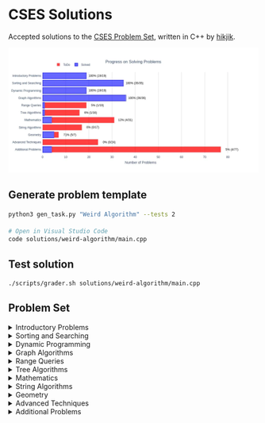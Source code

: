 # CSES Solutions

Accepted solutions to the [CSES Problem Set](https://cses.fi/problemset/), written in C++ by [hikjik](https://cses.fi/problemset/user/147386/).

<img title="Progress" alt="Progress" src="res/progress.webp">

## Generate problem template

```bash
python3 gen_task.py "Weird Algorithm" --tests 2

# Open in Visual Studio Code
code solutions/weird-algorithm/main.cpp
```

## Test solution

```bash
./scripts/grader.sh solutions/weird-algorithm/main.cpp
```

## Problem Set

<details>
<summary>Introductory Problems</summary>

### Introductory Problems

| №   | Name                                                          | Solution                                                                    |Tags|
| --- | ------------------------------------------------------------- | --------------------------------------------------------------------------- |-|
|  1. | [Weird Algorithm](https://cses.fi/problemset/task/1068)       | [weird-algorithm/main.cpp](/solutions/weird-algorithm/main.cpp)             ||
|  2. | [Missing Number](https://cses.fi/problemset/task/1083)        | [missing-number/main.cpp](/solutions/missing-number/main.cpp)               ||
|  3. | [Repetitions](https://cses.fi/problemset/task/1069)           | [repetitions/main.cpp](/solutions/repetitions/main.cpp)                     ||
|  4. | [Increasing Array](https://cses.fi/problemset/task/1094)      | [increasing-array/main.cpp](/solutions/increasing-array/main.cpp)           ||
|  5. | [Permutations](https://cses.fi/problemset/task/1070)          | [permutations/main.cpp](/solutions/permutations/main.cpp)                   ||
|  6. | [Number Spiral](https://cses.fi/problemset/task/1071)         | [number-spiral/main.cpp](/solutions/number-spiral/main.cpp)                 ||
|  7. | [Two Knights](https://cses.fi/problemset/task/1072)           | [two-knights/main.cpp](/solutions/two-knights/main.cpp)                     ||
|  8. | [Two Sets](https://cses.fi/problemset/task/1092)              | [two-sets/main.cpp](/solutions/two-sets/main.cpp)                           ||
|  9. | [Bit Strings](https://cses.fi/problemset/task/1617)           | [bit-strings/main.cpp](/solutions/bit-strings/main.cpp)                     ||
| 10. | [Trailing Zeros](https://cses.fi/problemset/task/1618)        | [trailing-zeros/main.cpp](/solutions/trailing-zeros/main.cpp)               ||
| 11. | [Coin Piles](https://cses.fi/problemset/task/1754)            | [coin-piles/main.cpp](/solutions/coin-piles/main.cpp)                       ||
| 12. | [Palindrome Reorder](https://cses.fi/problemset/task/1755)    | [palindrome-reorder/main.cpp](/solutions/palindrome-reorder/main.cpp)       ||
| 13. | [Gray Code](https://cses.fi/problemset/task/2205)             | [gray-code/main.cpp](/solutions/gray-code/main.cpp)                         ||
| 14. | [Tower of Hanoi](https://cses.fi/problemset/task/2165)        | [tower-of-hanoi/main.cpp](/solutions/tower-of-hanoi/main.cpp)               ||
| 15. | [Creating Strings](https://cses.fi/problemset/task/1622)      | [creating-strings/main.cpp](/solutions/creating-strings/main.cpp)           ||
| 16. | [Apple Division](https://cses.fi/problemset/task/1623)        | [apple-division/main.cpp](/solutions/apple-division/main.cpp)               ||
| 17. | [Chessboard and Queens](https://cses.fi/problemset/task/1624) | [chessboard-and-queens/main.cpp](/solutions/chessboard-and-queens/main.cpp) ||
| 18. | [Digit Queries](https://cses.fi/problemset/task/2431)         | [digit-queries/main.cpp](/solutions/digit-queries/main.cpp)                 ||
| 19. | [Grid Paths](https://cses.fi/problemset/task/1625)            | [grid-paths/main.cpp](/solutions/grid-paths/main.cpp)                       ||

</details>

<details>
<summary>Sorting and Searching</summary>

### Sorting and Searching

| №   | Name                                                             | Solution                                                                          |Tags|
| --- | ---------------------------------------------------------------- | --------------------------------------------------------------------------------- |-|
| 20. | [Distinct Numbers](https://cses.fi/problemset/task/1621)         | [distinct-numbers/main.cpp](/solutions/distinct-numbers/main.cpp)                 ||
| 21. | [Apartments](https://cses.fi/problemset/task/1084)               | [apartments/main.cpp](/solutions/apartments/main.cpp)                             ||
| 22. | [Ferris Wheel](https://cses.fi/problemset/task/1090)             | [ferris-wheel/main.cpp](/solutions/ferris-wheel/main.cpp)                         ||
| 23. | [Concert Tickets](https://cses.fi/problemset/task/1091)          | [concert-tickets/main.cpp](/solutions/concert-tickets/main.cpp)                   ||
| 24. | [Restaurant Customers](https://cses.fi/problemset/task/1619)     | [restaurant-customers/main.cpp](/solutions/restaurant-customers/main.cpp)         ||
| 25. | [Movie Festival](https://cses.fi/problemset/task/1629)           | [movie-festival/main.cpp](/solutions/movie-festival/main.cpp)                     ||
| 26. | [Sum of Two Values](https://cses.fi/problemset/task/1640)        | [sum-of-two-values/main.cpp](/solutions/sum-of-two-values/main.cpp)               ||
| 27. | [Maximum Subarray Sum](https://cses.fi/problemset/task/1643)     | [maximum-subarray-sum/main.cpp](/solutions/maximum-subarray-sum/main.cpp)         ||
| 28. | [Stick Lengths](https://cses.fi/problemset/task/1074)            | [stick-lengths/main.cpp](/solutions/stick-lengths/main.cpp)                       ||
| 29. | [Missing Coin Sum](https://cses.fi/problemset/task/2183)         | [missing-coin-sum/main.cpp](/solutions/missing-coin-sum/main.cpp)                 ||
| 30. | [Collecting Numbers](https://cses.fi/problemset/task/2216)       | [collecting-numbers/main.cpp](/solutions/collecting-numbers/main.cpp)             ||
| 31. | [Collecting Numbers II](https://cses.fi/problemset/task/2217)    | [collecting-numbers-ii/main.cpp](/solutions/collecting-numbers-ii/main.cpp)       ||
| 32. | [Playlist](https://cses.fi/problemset/task/1141)                 | [playlist/main.cpp](/solutions/playlist/main.cpp)                                 ||
| 33. | [Towers](https://cses.fi/problemset/task/1073)                   | [towers/main.cpp](/solutions/towers/main.cpp)                                     ||
| 34. | [Traffic Lights](https://cses.fi/problemset/task/1163)           | [traffic-lights/main.cpp](/solutions/traffic-lights/main.cpp)                     ||
| 35. | [Josephus Problem I](https://cses.fi/problemset/task/2162)       | [josephus-problem-i/main.cpp](/solutions/josephus-problem-i/main.cpp)             ||
| 36. | [Josephus Problem II](https://cses.fi/problemset/task/2163)      | [josephus-problem-ii/main.cpp](/solutions/josephus-problem-ii/main.cpp)           ||
| 37. | [Nested Ranges Check](https://cses.fi/problemset/task/2168)      | [nested-ranges-check/main.cpp](/solutions/nested-ranges-check/main.cpp)           ||
| 38. | [Nested Ranges Count](https://cses.fi/problemset/task/2169)      | [nested-ranges-count/main.cpp](/solutions/nested-ranges-count/main.cpp)           ||
| 39. | [Room Allocation](https://cses.fi/problemset/task/1164)          | [room-allocation/main.cpp](/solutions/room-allocation/main.cpp)                   ||
| 40. | [Factory Machines](https://cses.fi/problemset/task/1620)         | [factory-machines/main.cpp](/solutions/factory-machines/main.cpp)                 ||
| 41. | [Tasks and Deadlines](https://cses.fi/problemset/task/1630)      | [tasks-and-deadlines/main.cpp](/solutions/tasks-and-deadlines/main.cpp)           ||
| 42. | [Reading Books](https://cses.fi/problemset/task/1631)            | [reading-books/main.cpp](/solutions/reading-books/main.cpp)                       ||
| 43. | [Sum of Three Values](https://cses.fi/problemset/task/1641)      | [sum-of-three-values/main.cpp](/solutions/sum-of-three-values/main.cpp)           ||
| 44. | [Sum of Four Values](https://cses.fi/problemset/task/1642)       | [sum-of-four-values/main.cpp](/solutions/sum-of-four-values/main.cpp)             ||
| 45. | [Nearest Smaller Values](https://cses.fi/problemset/task/1645)   | [nearest-smaller-values/main.cpp](/solutions/nearest-smaller-values/main.cpp)     ||
| 46. | [Subarray Sums I](https://cses.fi/problemset/task/1660)          | [subarray-sums-i/main.cpp](/solutions/subarray-sums-i/main.cpp)                   ||
| 47. | [Subarray Sums II](https://cses.fi/problemset/task/1661)         | [subarray-sums-ii/main.cpp](/solutions/subarray-sums-ii/main.cpp)                 ||
| 48. | [Subarray Divisibility](https://cses.fi/problemset/task/1662)    | [subarray-divisibility/main.cpp](/solutions/subarray-divisibility/main.cpp)       ||
| 49. | [Subarray Distinct Values](https://cses.fi/problemset/task/2428) | [subarray-distinct-values/main.cpp](/solutions/subarray-distinct-values/main.cpp) ||
| 50. | [Array Division](https://cses.fi/problemset/task/1085)           | [array-division/main.cpp](/solutions/array-division/main.cpp)                     ||
| 51. | [Sliding Median](https://cses.fi/problemset/task/1076)           | [sliding-median/main.cpp](/solutions/sliding-median/main.cpp)                     ||
| 52. | [Sliding Cost](https://cses.fi/problemset/task/1077)             | [sliding-cost/main.cpp](/solutions/sliding-cost/main.cpp)                         ||
| 53. | [Movie Festival II](https://cses.fi/problemset/task/1632)        | [movie-festival-ii/main.cpp](/solutions/movie-festival-ii/main.cpp)               ||
| 54. | [Maximum Subarray Sum II](https://cses.fi/problemset/task/1644)  | [maximum-subarray-sum-ii/main.cpp](/solutions/maximum-subarray-sum-ii/main.cpp)   ||

</details>

<details>
<summary>Dynamic Programming</summary>

### Dynamic Programming

| №   | Name                                                           | Solution                                                                      |Tags|
| --- | -------------------------------------------------------------- | ----------------------------------------------------------------------------- |-|
| 55. | [Dice Combinations](https://cses.fi/problemset/task/1633/)     | [dice-combinations/main.cpp](/solutions/dice-combinations/main.cpp)           ||
| 56. | [Minimizing Coins](https://cses.fi/problemset/task/1634)       | [minimizing-coins/main.cpp](/solutions/minimizing-coins/main.cpp)             ||
| 57. | [Coin Combinations I](https://cses.fi/problemset/task/1635)    | [coin-combinations-i/main.cpp](/solutions/coin-combinations-i/main.cpp)       ||
| 58. | [Coin Combinations II](https://cses.fi/problemset/task/1636)   | [coin-combinations-ii/main.cpp](/solutions/coin-combinations-ii/main.cpp)     ||
| 59. | [Removing Digits](https://cses.fi/problemset/task/1637)        | [removing-digits/main.cpp](/solutions/removing-digits/main.cpp)               ||
| 60. | [Grid Paths](https://cses.fi/problemset/task/1638)             | [grid-paths-ii/main.cpp](/solutions/grid-paths-ii/main.cpp)                   ||
| 61. | [Book Shop](https://cses.fi/problemset/task/1158)              | [book-shop/main.cpp](/solutions/book-shop/main.cpp)                           ||
| 62. | [Array Description](https://cses.fi/problemset/task/1746)      | [array-description/main.cpp](/solutions/array-description/main.cpp)           ||
| 63. | [Counting Towers](https://cses.fi/problemset/task/2413)        | [counting-towers/main.cpp](/solutions/counting-towers/main.cpp)               ||
| 64. | [Edit Distance](https://cses.fi/problemset/task/1639)          | [edit-distance/main.cpp](/solutions/edit-distance/main.cpp)                   ||
| 65. | [Rectangle Cutting](https://cses.fi/problemset/task/1744)      | [rectangle-cutting/main.cpp](/solutions/rectangle-cutting/main.cpp)           ||
| 66. | [Money Sums](https://cses.fi/problemset/task/1745)             | [money-sums/main.cpp](/solutions/money-sums/main.cpp)                         ||
| 67. | [Removal Game](https://cses.fi/problemset/task/1097)           | [removal-game/main.cpp](/solutions/removal-game/main.cpp)                     ||
| 68. | [Two Sets II](https://cses.fi/problemset/task/1093)            | [two-sets-ii/main.cpp](/solutions/two-sets-ii/main.cpp)                       ||
| 69. | [Increasing Subsequence](https://cses.fi/problemset/task/1145) | [increasing-subsequence/main.cpp](/solutions/increasing-subsequence/main.cpp) ||
| 70. | [Projects](https://cses.fi/problemset/task/1140)               | [projects/main.cpp](/solutions/projects/main.cpp)                             ||
| 71. | [Elevator Rides](https://cses.fi/problemset/task/1653)         | [elevator-rides/main.cpp](/solutions/elevator-rides/main.cpp)                 ||
| 72. | [Counting Tilings](https://cses.fi/problemset/task/2181)       | [counting-tilings/main.cpp](/solutions/counting-tilings/main.cpp)             ||
| 73. | [Counting Numbers](https://cses.fi/problemset/task/2220)       | [counting-numbers/main.cpp](/solutions/counting-numbers/main.cpp)             ||

</details>

<details>
<summary>Graph Algorithms</summary>

### Graph Algorithms

| №    | Name                                                          | Solution                                                                  | Tags                                                                                     |
| ---- | ------------------------------------------------------------- | ------------------------------------------------------------------------- | :--------------------------------------------------------------------------------------- |
|  74. | [Counting Rooms](https://cses.fi/problemset/task/1192/)       | [counting-rooms/main.cpp](/solutions/counting-rooms/main.cpp)             | DFS on a Grid<br/>Flood Fill<br/>Count Connected Components                              |
|  75. | [Labyrinth](https://cses.fi/problemset/task/1193/)            | [labyrinth/main.cpp](/solutions/labyrinth/main.cpp)                       | BFS on a Grid<br/>Shortest Path (by number of edges)                                     |
|  76. | [Building Roads](https://cses.fi/problemset/task/1666/)       | [building-roads/main.cpp](/solutions/building-roads/main.cpp)             | DFS for Undirected Graph<br/>Min Number of Edges to Connect Graph                        |
|  77. | [Message Route](https://cses.fi/problemset/task/1667/)        | [message-route/main.cpp](/solutions/message-route/main.cpp)               | BFS for Undirected Graph<br/>Shortest Path (by number of edges)                          |
|  78. | [Building Teams](https://cses.fi/problemset/task/1668/)       | [building-teams/main.cpp](/solutions/building-teams/main.cpp)             | BFS for Undirected Graph<br/>Bipartite graph                                             |
|  79. | [Round Trip](https://cses.fi/problemset/task/1669/)           | [round-trip/main.cpp](/solutions/round-trip/main.cpp)                     | DFS for Undirected Graph<br/>Cycle Retrieval                                             |
|  80. | [Monsters](https://cses.fi/problemset/task/1194/)             | [monsters/main.cpp](/solutions/monsters/main.cpp)                         | Multi Source BFS on a Grid                                                               |
|  81. | [Shortest Routes I](https://cses.fi/problemset/task/1671/)    | [shortest-routes-i/main.cpp](/solutions/shortest-routes-i/main.cpp)       | Shortest Paths in a Directed Graph<br/>Dijkstra’s Algorithm                              |
|  82. | [Shortest Routes II](https://cses.fi/problemset/task/1672/)   | [shortest-routes-ii/main.cpp](/solutions/shortest-routes-ii/main.cpp)     | All-Pairs Shortest Paths in an Undirected Graph<br/>Floyd Warshall Algorithm             |
|  83. | [High Score](https://cses.fi/problemset/task/1673/)           | [high-score/main.cpp](/solutions/high-score/main.cpp)                     | Shortest Paths in a Directed Graph<br/>Negative weight edges</br> Bellman Ford Algorithm |
|  84. | [Flight Discount](https://cses.fi/problemset/task/1195/)      | [flight-discount/main.cpp](/solutions/flight-discount/main.cpp)           | Shortest Paths in a Directed Graph<br/>Modified Dijkstra’s Algorithm                     |
|  85. | [Cycle Finding](https://cses.fi/problemset/task/1197/)        | [cycle-finding/main.cpp](/solutions/cycle-finding/main.cpp)               | Retrieve Negative Cycle in a Directed Graph<br/>Bellman-Ford Algorithm                   |
|  86. | [Flight Routes](https://cses.fi/problemset/task/1196/)        | [flight-routes/main.cpp](/solutions/flight-routes/main.cpp)               | K-Shortest Paths in a Directed Graph<br/>Modified Dijkstra’s Algorithm                   |
|  87. | [Round Trip II](https://cses.fi/problemset/task/1678/)        | [round-trip-ii/main.cpp](/solutions/round-trip-ii/main.cpp)               | DFS for Directed Graph<br/>Cycle Retrieval                                               |
|  88. | [Course Schedule](https://cses.fi/problemset/task/1679/)      | [course-schedule/main.cpp](/solutions/course-schedule/main.cpp)           | Topological Sort<br/>Kahn's Algorithm                                                    |
|  89. | [Longest Flight Route](https://cses.fi/problemset/task/1680/) | [longest-flight-route/main.cpp](/solutions/longest-flight-route/main.cpp) | Topological Sort<br/>Kahn's Algorithm<br/>Dynamic Programming                            |
|  90. | [Game Routes](https://cses.fi/problemset/task/1681/)          | [game-routes/main.cpp](/solutions/game-routes/main.cpp)                   | Topological Sort<br/>Kahn's Algorithm<br/>Dynamic programming                            |
|  91. | [Investigation](https://cses.fi/problemset/task/1202/)        | [investigation/main.cpp](/solutions/investigation/main.cpp)               | Shortest Paths in a Directed Graph<br/>Modified Dijkstra’s Algorithm                     |
|  92. | [Planets Queries I](https://cses.fi/problemset/task/1750/)    | [planets-queries-i/main.cpp](/solutions/planets-queries-i/main.cpp)       | Functional Graph                                                                         |
|  93. | [Planets Queries II](https://cses.fi/problemset/task/1160/)   | [planets-queries-ii/main.cpp](/solutions/planets-queries-ii/main.cpp)     | Functional Graph<br/>DFS for Directed Graph                                              |
|  94. | [Planets Cycles](https://cses.fi/problemset/task/1751/)       | [planets-cycles/main.cpp](/solutions/planets-cycles/main.cpp)             | Functional Graph<br/>DFS for Directed Graph                                              |
|  95. | [Road Reparation](https://cses.fi/problemset/task/1675/)      | [road-reparation/main.cpp](/solutions/road-reparation/main.cpp)           | Disjoint Sets Union                                                                      |
|  96. | [Road Construction](https://cses.fi/problemset/task/1676/)    | [road-construction/main.cpp](/solutions/road-construction/main.cpp)       | Disjoint Sets Union                                                                      |
|  97. | [Flight Routes Check](https://cses.fi/problemset/task/1682/)  | [flight-routes-check/main.cpp](/solutions/flight-routes-check/main.cpp)   | DFS for Directed Graph<br/>Check if a Graph is Strongly Connected                        |
|  98. | [Planets and Kingdoms](https://cses.fi/problemset/task/1683/) | [planets-and-kingdoms/main.cpp](/solutions/planets-and-kingdoms/main.cpp) | Strongly Connected Component<br/>Kosaraju's algorithm                                    |
|  99. | [Giant Pizza](https://cses.fi/problemset/task/1684/)          | [giant-pizza/main.cpp](/solutions/giant-pizza/main.cpp)                   | 2SAT<br/>Strongly Connected Component<br/>Kosaraju's algorithm<br/>Topological Sort      |
| 100. | [Coin Collector](https://cses.fi/problemset/task/1686/)       | [coin-collector/main.cpp](/solutions/coin-collector/main.cpp)             | Strongly Connected Component<br/>Kosaraju's algorithm<br/>Condensation graph             |
| 101. | [Mail Delivery](https://cses.fi/problemset/task/1691/)        | [mail-delivery/main.cpp](/solutions/mail-delivery/main.cpp)               | Eulerian Circuit                                                                         |
| 102. | [De Bruijn Sequence](https://cses.fi/problemset/task/1692/)   | [de-bruijn-sequence/main.cpp](/solutions/de-bruijn-sequence/main.cpp)     | Eulerian Circuit<br/>Bit Manipulation                                                    |
| 103. | [Teleporters Path](https://cses.fi/problemset/task/1693/)     | [teleporters-path/main.cpp](/solutions/teleporters-path/main.cpp)         | Eulerian Path                                                                            |
| 104. | [Hamiltonian Flights](https://cses.fi/problemset/task/1690/)  | [hamiltonian-flights/main.cpp](/solutions/hamiltonian-flights/main.cpp)   | Hamiltonian Path<br/>Bitmasking and Dynamic Programming                                  |
| 105. | [Knight's Tour](https://cses.fi/problemset/task/1689/)        | [knights-tour/main.cpp](/solutions/knights-tour/main.cpp)                 | Hamiltonian Path<br/>Backtracking with Warnsdorff's heuristic                            |
| 106. | [Download Speed](https://cses.fi/problemset/task/1694/)       | [download-speed/main.cpp](/solutions/download-speed/main.cpp)             | Max Flow</br>Edmonds Karp Algorithm                                                      |
| 107. | [Police Chase](https://cses.fi/problemset/task/1695/)         | [police-chase/main.cpp](/solutions/police-chase/main.cpp)                 | Max Flow</br>Minimum Cut</br>Edmonds Karp Algorithm                                      |
| 108. | [School Dance](https://cses.fi/problemset/task/1696/)         | [school-dance/main.cpp](/solutions/school-dance/main.cpp)                 | Max Flow</br>Bipartite Matching</br>Edmonds Karp Algorithm                               |
| 109. | [Distinct Routes](https://cses.fi/problemset/task/1711/)      | [distinct-routes/main.cpp](/solutions/distinct-routes/main.cpp)           | Max Flow</br>Edge Disjoint Paths</br>Edmonds Karp Algorithm                              |

</details>

<details>
<summary>Range Queries</summary>

### Range Queries

| №    | Name                                                                  | Solution                                                                          | Tags                                                                                     |
| ---- | --------------------------------------------------------------------- | --------------------------------------------------------------------------------- | :--------------------------------------------------------------------------------------- |
| 110. | [Static Range Sum Queries](https://cses.fi/problemset/task/1646)      | [static-range-sum-queries/main.cpp](/solutions/static-range-sum-queries/main.cpp) ||
| 111. | [Static Range Minimum Queries](https://cses.fi/problemset/task/1647)  | ||
| 112. | [Dynamic Range Sum Queries](https://cses.fi/problemset/task/1648)     | ||
| 113. | [Dynamic Range Minimum Queries](https://cses.fi/problemset/task/1649) | ||
| 114. | [Range Xor Queries](https://cses.fi/problemset/task/1650)             | ||
| 115. | [Range Update Queries](https://cses.fi/problemset/task/1651)          | ||
| 116. | [Forest Queries](https://cses.fi/problemset/task/1652)                | ||
| 117. | [Hotel Queries](https://cses.fi/problemset/task/1143)                 | ||
| 118. | [List Removals](https://cses.fi/problemset/task/1749)                 | ||
| 119. | [Salary Queries](https://cses.fi/problemset/task/1144)                | ||
| 120. | [Prefix Sum Queries](https://cses.fi/problemset/task/2166)            | ||
| 121. | [Pizzeria Queries](https://cses.fi/problemset/task/2206)              | ||
| 122. | [Subarray Sum Queries](https://cses.fi/problemset/task/1190)          | ||
| 123. | [Distinct Values Queries](https://cses.fi/problemset/task/1734)       | ||
| 124. | [Increasing Array Queries](https://cses.fi/problemset/task/2416)      | ||
| 125. | [Forest Queries II](https://cses.fi/problemset/task/1739)             | ||
| 126. | [Range Updates and Sums](https://cses.fi/problemset/task/1735)        | ||
| 127. | [Polynomial Queries](https://cses.fi/problemset/task/1736)            | ||
| 128. | [Range Queries and Copies](https://cses.fi/problemset/task/1737)      | ||

</details>

<details>
<summary>Tree Algorithms</summary>

### Tree Algorithms

| №    | Name                                                          | Solution                                                  | Tags |
| ---- | ------------------------------------------------------------- | --------------------------------------------------------- |-|
| 129. | [Subordinates](https://cses.fi/problemset/task/1674)          | [subordinates/main.cpp](/solutions/subordinates/main.cpp) ||
| 130. | [Tree Matching](https://cses.fi/problemset/task/1130)         |||
| 131. | [Tree Diameter](https://cses.fi/problemset/task/1131)         |||
| 132. | [Tree Distances I](https://cses.fi/problemset/task/1132)      |||
| 133. | [Tree Distances II](https://cses.fi/problemset/task/1133)     |||
| 134. | [Company Queries I](https://cses.fi/problemset/task/1687)     |||
| 135. | [Company Queries II](https://cses.fi/problemset/task/1688)    |||
| 136. | [Distance Queries](https://cses.fi/problemset/task/1135)      |||
| 137. | [Counting Paths](https://cses.fi/problemset/task/1136)        |||
| 138. | [Subtree Queries](https://cses.fi/problemset/task/1137)       |||
| 139. | [Path Queries](https://cses.fi/problemset/task/1138)          |||
| 140. | [Path Queries II](https://cses.fi/problemset/task/2134)       |||
| 141. | [Distinct Colors](https://cses.fi/problemset/task/1139)       |||
| 142. | [Finding a Centroid](https://cses.fi/problemset/task/2079)    |||
| 143. | [Fixed-Length Paths I](https://cses.fi/problemset/task/2080)  |||
| 144. | [Fixed-Length Paths II](https://cses.fi/problemset/task/2081) |||

</details>

<details>
<summary>Mathematics</summary>

### Mathematics

| №    | Name                                                           | Solution                                                            | Tags |
| ---- | -------------------------------------------------------------- | ------------------------------------------------------------------- |-|
| 145. | [Josephus Queries](https://cses.fi/problemset/task/2164)       |||
| 146. | [Exponentiation](https://cses.fi/problemset/task/1095)         | [exponentiation/main.cpp](/solutions/exponentiation/main.cpp)       ||
| 147. | [Exponentiation II](https://cses.fi/problemset/task/1712)      | [exponentiation-ii/main.cpp](/solutions/exponentiation-ii/main.cpp) ||
| 148. | [Counting Divisors](https://cses.fi/problemset/task/1713)      | [counting-divisors/main.cpp](/solutions/counting-divisors/main.cpp) ||
| 149. | [Common Divisors](https://cses.fi/problemset/task/1081)        | [common-divisors/main.cpp](/solutions/common-divisors/main.cpp)     ||
| 150. | [Sum of Divisors](https://cses.fi/problemset/task/1082)        |||
| 151. | [Divisor Analysis](https://cses.fi/problemset/task/2182)       |||
| 152. | [Prime Multiples](https://cses.fi/problemset/task/2185)        |||
| 153. | [Counting Coprime Pairs](https://cses.fi/problemset/task/2417) |||
| 154. | [Binomial Coefficients](https://cses.fi/problemset/task/1079)  |||
| 155. | [Creating Strings II](https://cses.fi/problemset/task/1715)    |||
| 156. | [Distributing Apples](https://cses.fi/problemset/task/1716)    |||
| 157. | [Christmas Party](https://cses.fi/problemset/task/1717)        |||
| 158. | [Bracket Sequences I](https://cses.fi/problemset/task/2064)    |||
| 159. | [Bracket Sequences II](https://cses.fi/problemset/task/2187)   |||
| 160. | [Counting Necklaces](https://cses.fi/problemset/task/2209)     |||
| 161. | [Counting Grids](https://cses.fi/problemset/task/2210)         |||
| 162. | [Fibonacci Numbers](https://cses.fi/problemset/task/1722)      |||
| 163. | [Throwing Dice](https://cses.fi/problemset/task/1096)          |||
| 164. | [Graph Paths I](https://cses.fi/problemset/task/1723)          |||
| 165. | [Graph Paths II](https://cses.fi/problemset/task/1724)         |||
| 166. | [Dice Probability](https://cses.fi/problemset/task/1725)       |||
| 167. | [Moving Robots](https://cses.fi/problemset/task/1726)          |||
| 168. | [Candy Lottery](https://cses.fi/problemset/task/1727)          |||
| 169. | [Inversion Probability](https://cses.fi/problemset/task/1728)  |||
| 170. | [Stick Game](https://cses.fi/problemset/task/1729)             |||
| 171. | [Nim Game I](https://cses.fi/problemset/task/1730)             |||
| 172. | [Nim Game II](https://cses.fi/problemset/task/1098)            |||
| 173. | [Stair Game](https://cses.fi/problemset/task/1099)             |||
| 174. | [Grundy's Game](https://cses.fi/problemset/task/2207)          |||
| 175. | [Another Game](https://cses.fi/problemset/task/2208)           |||

</details>

<details>
<summary>String Algorithms</summary>

### String Algorithms

| №    | Name                                                           | Solution | Tags |
| ---- | -------------------------------------------------------------- | -------- |-|
| 176. | [Word Combinations](https://cses.fi/problemset/task/1731)      |||
| 177. | [String Matching](https://cses.fi/problemset/task/1753)        |||
| 178. | [Finding Borders](https://cses.fi/problemset/task/1732)        |||
| 179. | [Finding Periods](https://cses.fi/problemset/task/1733)        |||
| 180. | [Minimal Rotation](https://cses.fi/problemset/task/1110)       |||
| 181. | [Longest Palindrome](https://cses.fi/problemset/task/1111)     |||
| 182. | [Required Substring](https://cses.fi/problemset/task/1112)     |||
| 183. | [Palindrome Queries](https://cses.fi/problemset/task/2420)     |||
| 184. | [Finding Patterns](https://cses.fi/problemset/task/2102)       |||
| 185. | [Counting Patterns](https://cses.fi/problemset/task/2103)      |||
| 186. | [Pattern Positions](https://cses.fi/problemset/task/2104)      |||
| 187. | [Distinct Substrings](https://cses.fi/problemset/task/2105)    |||
| 188. | [Repeating Substring](https://cses.fi/problemset/task/2106)    |||
| 189. | [String Functions](https://cses.fi/problemset/task/2107)       |||
| 190. | [Substring Order I](https://cses.fi/problemset/task/2108)      |||
| 191. | [Substring Order II](https://cses.fi/problemset/task/2109)     |||
| 192. | [Substring Distribution](https://cses.fi/problemset/task/2110) |||

</details>

<details>
<summary>Geometry</summary>

### Geometry

| №    | Name                                                               | Solution                                                                            | Tags |
| ---- | ------------------------------------------------------------------ | ----------------------------------------------------------------------------------- |-|
| 193. | [Point Location Test](https://cses.fi/problemset/task/2189)        | [point-location-test/main.cpp](/solutions/point-location-test/main.cpp)             ||
| 194. | [Line Segment Intersection](https://cses.fi/problemset/task/2190)  | [line-segment-intersection/main.cpp](/solutions/line-segment-intersection/main.cpp) ||
| 195. | [Polygon Area](https://cses.fi/problemset/task/2191)               | [polygon-area/main.cpp](/solutions/polygon-area/main.cpp)                           ||
| 196. | [Point in Polygon](https://cses.fi/problemset/task/2192)           | [point-in-polygon/main.cpp](/solutions/point-in-polygon/main.cpp)                   ||
| 197. | [Polygon Lattice Points](https://cses.fi/problemset/task/2193)     | [polygon-lattice-points/main.cpp](/solutions/polygon-lattice-points/main.cpp)       ||
| 198. | [Minimum Euclidean Distance](https://cses.fi/problemset/task/2194) |||
| 199. | [Convex Hull](https://cses.fi/problemset/task/2195)                |||

</details>

<details>
<summary>Advanced Techniques</summary>

### Advanced Techniques

| №    | Name                                                         | Solution | Tags |
| ---- | ------------------------------------------------------------ | -------- |-|
| 200. | [Meet in the Middle](https://cses.fi/problemset/task/1628)   |||
| 201. | [Hamming Distance](https://cses.fi/problemset/task/2136)     |||
| 202. | [Beautiful Subgrids](https://cses.fi/problemset/task/2137)   |||
| 203. | [Reachable Nodes](https://cses.fi/problemset/task/2138)      |||
| 204. | [Reachability Queries](https://cses.fi/problemset/task/2143) |||
| 205. | [Cut and Paste](https://cses.fi/problemset/task/2072)        |||
| 206. | [Substring Reversals](https://cses.fi/problemset/task/2073)  |||
| 207. | [Reversals and Sums](https://cses.fi/problemset/task/2074)   |||
| 208. | [Necessary Roads](https://cses.fi/problemset/task/2076)      |||
| 209. | [Necessary Cities](https://cses.fi/problemset/task/2077)     |||
| 210. | [Eulerian Subgraphs](https://cses.fi/problemset/task/2078)   |||
| 211. | [Monster Game I](https://cses.fi/problemset/task/2084)       |||
| 212. | [Monster Game II](https://cses.fi/problemset/task/2085)      |||
| 213. | [Subarray Squares](https://cses.fi/problemset/task/2086)     |||
| 214. | [Houses and Schools](https://cses.fi/problemset/task/2087)   |||
| 215. | [Knuth Division](https://cses.fi/problemset/task/2088)       |||
| 216. | [Apples and Bananas](https://cses.fi/problemset/task/2111)   |||
| 217. | [One Bit Positions](https://cses.fi/problemset/task/2112)    |||
| 218. | [Signal Processing](https://cses.fi/problemset/task/2113)    |||
| 219. | [New Roads Queries](https://cses.fi/problemset/task/2101)    |||
| 220. | [Dynamic Connectivity](https://cses.fi/problemset/task/2133) |||
| 221. | [Parcel Delivery](https://cses.fi/problemset/task/2121)      |||
| 222. | [Task Assignment](https://cses.fi/problemset/task/2129)      |||
| 223. | [Distinct Routes II](https://cses.fi/problemset/task/2130)   |||

</details>

<details>
<summary>Additional Problems</summary>

### Additional Problems

| №    | Name                                                                  | Solution                                                                  | Tags |
| ---- | --------------------------------------------------------------------- | ------------------------------------------------------------------------- |-|
| 224. | [Shortest Subsequence](https://cses.fi/problemset/task/1087)          |                                                                           ||
| 225. | [Counting Bits](https://cses.fi/problemset/task/1146)                 |                                                                           ||
| 226. | [Swap Game](https://cses.fi/problemset/task/1670)                     | [swap-game/main.cpp](/solutions/swap-game/main.cpp)                       ||
| 227. | [Prüfer Code](https://cses.fi/problemset/task/1134)                   | [prufer-code/main.cpp](/solutions/prufer-code/main.cpp)                   ||
| 228. | [Acyclic Graph Edges](https://cses.fi/problemset/task/1756)           |                                                                           ||
| 229. | [Strongly Connected Edges](https://cses.fi/problemset/task/2177)      |                                                                           ||
| 230. | [Even Outdegree Edges](https://cses.fi/problemset/task/2179)          |                                                                           ||
| 231. | [Multiplication Table](https://cses.fi/problemset/task/2422)          | [multiplication-table/main.cpp](/solutions/multiplication-table/main.cpp) ||
| 232. | [Advertisement](https://cses.fi/problemset/task/1142)                 |||
| 233. | [Special Substrings](https://cses.fi/problemset/task/2186)            |||
| 234. | [Permutation Inversions](https://cses.fi/problemset/task/2229)        |||
| 235. | [Maximum Xor Subarray](https://cses.fi/problemset/task/1655)          |||
| 236. | [Movie Festival Queries](https://cses.fi/problemset/task/1664)        |||
| 237. | [Chess Tournament](https://cses.fi/problemset/task/1697)              |||
| 238. | [Tree Traversals](https://cses.fi/problemset/task/1702)               |||
| 239. | [Network Renovation](https://cses.fi/problemset/task/1704)            |||
| 240. | [Graph Girth](https://cses.fi/problemset/task/1707)                   |||
| 241. | [Intersection Points](https://cses.fi/problemset/task/1740)           |||
| 242. | [Inverse Inversions](https://cses.fi/problemset/task/2214)            |||
| 243. | [Monotone Subsequences](https://cses.fi/problemset/task/2215)         |||
| 244. | [String Reorder](https://cses.fi/problemset/task/1743)                |||
| 245. | [Stack Weights](https://cses.fi/problemset/task/2425)                 |||
| 246. | [Pyramid Array](https://cses.fi/problemset/task/1747)                 |||
| 247. | [Increasing Subsequence II](https://cses.fi/problemset/task/1748)     |||
| 248. | [String Removals](https://cses.fi/problemset/task/1149)               |||
| 249. | [Bit Inversions](https://cses.fi/problemset/task/1188)                |||
| 250. | [Xor Pyramid](https://cses.fi/problemset/task/2419)                   |||
| 251. | [Writing Numbers](https://cses.fi/problemset/task/1086)               |||
| 252. | [String Transform](https://cses.fi/problemset/task/1113)              |||
| 253. | [Letter Pair Move Game](https://cses.fi/problemset/task/2427)         |||
| 254. | [Maximum Building I](https://cses.fi/problemset/task/1147)            |||
| 255. | [Sorting Methods](https://cses.fi/problemset/task/1162)               |||
| 256. | [Cyclic Array](https://cses.fi/problemset/task/1191)                  |||
| 257. | [List of Sums](https://cses.fi/problemset/task/2414)                  |||
| 258. | [Increasing Array II](https://cses.fi/problemset/task/2132)           |||
| 259. | [Food Division](https://cses.fi/problemset/task/1189)                 |||
| 260. | [Bit Problem](https://cses.fi/problemset/task/1654)                   |||
| 261. | [Swap Round Sorting](https://cses.fi/problemset/task/1698)            |||
| 262. | [Binary Subsequences](https://cses.fi/problemset/task/2430)           |||
| 263. | [Tree Isomorphism I](https://cses.fi/problemset/task/1700)            |||
| 264. | [Counting Sequences](https://cses.fi/problemset/task/2228)            |||
| 265. | [Critical Cities](https://cses.fi/problemset/task/1703)               |||
| 266. | [School Excursion](https://cses.fi/problemset/task/1706)              |||
| 267. | [Coin Grid](https://cses.fi/problemset/task/1709)                     |||
| 268. | [Robot Path](https://cses.fi/problemset/task/1742)                    |||
| 269. | [Programmers and Artists](https://cses.fi/problemset/task/2426)       |||
| 270. | [Course Schedule II](https://cses.fi/problemset/task/1757)            |||
| 271. | [Removing Digits II](https://cses.fi/problemset/task/2174)            |||
| 272. | [Coin Arrangement](https://cses.fi/problemset/task/2180)              |||
| 273. | [Counting Bishops](https://cses.fi/problemset/task/2176)              |||
| 274. | [Grid Puzzle I](https://cses.fi/problemset/task/2432)                 |||
| 275. | [Grid Puzzle II](https://cses.fi/problemset/task/2131)                |||
| 276. | [Empty String](https://cses.fi/problemset/task/1080)                  |||
| 277. | [Grid Paths](https://cses.fi/problemset/task/1078)                    |||
| 278. | [Bit Substrings](https://cses.fi/problemset/task/2115)                |||
| 279. | [Reversal Sorting](https://cses.fi/problemset/task/2075)              |||
| 280. | [Counting Reorders](https://cses.fi/problemset/task/2421)             |||
| 281. | [Book Shop II](https://cses.fi/problemset/task/1159)                  |||
| 282. | [Network Breakdown](https://cses.fi/problemset/task/1677)             |||
| 283. | [Visiting Cities](https://cses.fi/problemset/task/1203)               |||
| 284. | [Missing Coin Sum Queries](https://cses.fi/problemset/task/2184)      |||
| 285. | [Number Grid](https://cses.fi/problemset/task/1157)                   |||
| 286. | [Maximum Building II](https://cses.fi/problemset/task/1148)           |||
| 287. | [Filling Trominos](https://cses.fi/problemset/task/2423)              |||
| 288. | [Stick Divisions](https://cses.fi/problemset/task/1161)               | [stick-divisions/main.cpp](/solutions/stick-divisions/main.cpp)            ||
| 289. | [Coding Company](https://cses.fi/problemset/task/1665)                |||
| 290. | [Flight Route Requests](https://cses.fi/problemset/task/1699)         |||
| 291. | [Two Stacks Sorting](https://cses.fi/problemset/task/2402)            |||
| 292. | [Tree Isomorphism II](https://cses.fi/problemset/task/1701)           |||
| 293. | [Forbidden Cities](https://cses.fi/problemset/task/1705)              |||
| 294. | [Area of Rectangles](https://cses.fi/problemset/task/1741)            |||
| 295. | [Grid Completion](https://cses.fi/problemset/task/2429)               |||
| 296. | [Creating Offices](https://cses.fi/problemset/task/1752)              |||
| 297. | [Permutations II](https://cses.fi/problemset/task/1075)               |||
| 298. | [Functional Graph Distribution](https://cses.fi/problemset/task/2415) |||
| 299. | [New Flight Routes](https://cses.fi/problemset/task/1685)             |||
| 300. | [Grid Path Construction](https://cses.fi/problemset/task/2418)        |||

</details>
